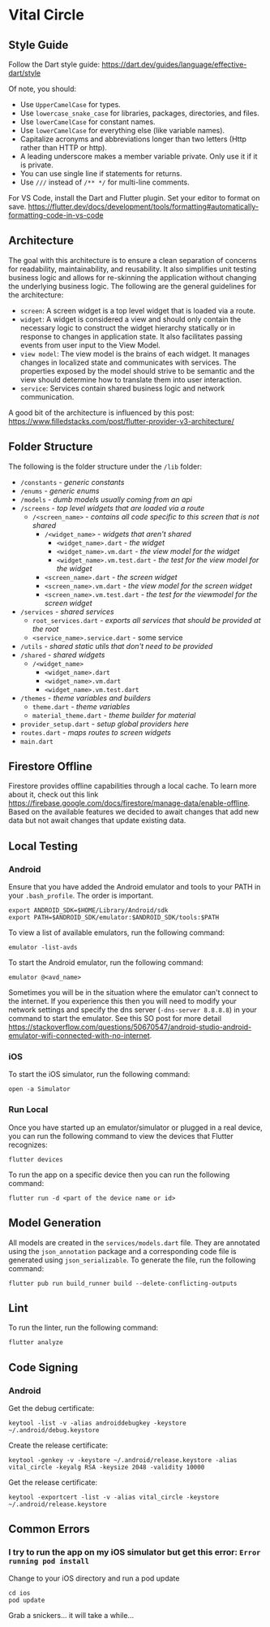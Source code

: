 # Vital Circle

## Style Guide

Follow the Dart style guide: https://dart.dev/guides/language/effective-dart/style

Of note, you should:

- Use `UpperCamelCase` for types.
- Use `lowercase_snake_case` for libraries, packages, directories, and files.
- Use `lowerCamelCase` for constant names.
- Use `lowerCamelCase` for everything else (like variable names).
- Capitalize acronyms and abbreviations longer than two letters (Http rather than HTTP or http).
- A leading underscore makes a member variable private. Only use it if it is private.
- You can use single line if statements for returns.
- Use `///` instead of `/** */` for multi-line comments.

For VS Code, install the Dart and Flutter plugin. Set your editor to format on save. https://flutter.dev/docs/development/tools/formatting#automatically-formatting-code-in-vs-code

## Architecture

The goal with this architecture is to ensure a clean separation of concerns for readability, maintainability, and reusability. It also simplifies unit testing business logic and allows for re-skinning the application without changing the underlying business logic. The following are the general guidelines for the architecture:

- `screen`: A screen widget is a top level widget that is loaded via a route.
- `widget`: A widget is considered a view and should only contain the necessary logic to construct the widget hierarchy statically or in response to changes in application state. It also facilitates passing events from user input to the View Model.
- `view model`: The view model is the brains of each widget. It manages changes in localized state and communicates with services. The properties exposed by the model should strive to be semantic and the view should determine how to translate them into user interaction.
- `service`: Services contain shared business logic and network communication.

A good bit of the architecture is influenced by this post: https://www.filledstacks.com/post/flutter-provider-v3-architecture/

## Folder Structure

The following is the folder structure under the `/lib` folder:

- `/constants` - _generic constants_
- `/enums` - _generic enums_
- `/models` - _dumb models usually coming from an api_
- `/screens` - _top level widgets that are loaded via a route_
  - `/<screen_name>` - _contains all code specific to this screen that is not shared_
    - `/<widget_name>` - _widgets that aren't shared_
      - `<widget_name>.dart` - _the widget_
      - `<widget_name>.vm.dart` - _the view model for the widget_
      - `<widget_name>.vm.test.dart` - _the test for the view model for the widget_
    - `<screen_name>.dart` - _the screen widget_
    - `<screen_name>.vm.dart` - _the view model for the screen widget_
    - `<screen_name>.vm.test.dart` - _the test for the viewmodel for the screen widget_
- `/services` - _shared services_
  - `root_services.dart` - _exports all services that should be provided at the root_
  - `<service_name>.service.dart` - some service
- `/utils` - _shared static utils that don't need to be provided_
- `/shared` - _shared widgets_
  - `/<widget_name>`
    - `<widget_name>.dart`
    - `<widget_name>.vm.dart`
    - `<widget_name>.vm.test.dart`
- `/themes` - _theme variables and builders_
  - `theme.dart` - _theme variables_
  - `material_theme.dart` - _theme builder for material_
- `provider_setup.dart` - _setup global providers here_
- `routes.dart` - _maps routes to screen widgets_
- `main.dart`

## Firestore Offline

Firestore provides offline capabilities through a local cache. To learn more about it, check out this link https://firebase.google.com/docs/firestore/manage-data/enable-offline. Based on the available features we decided to await changes that add new data but not await changes that update existing data.

## Local Testing

### Android

Ensure that you have added the Android emulator and tools to your PATH in your `.bash_profile`. The order is important.

```
export ANDROID_SDK=$HOME/Library/Android/sdk
export PATH=$ANDROID_SDK/emulator:$ANDROID_SDK/tools:$PATH
```

To view a list of available emulators, run the following command:

```
emulator -list-avds
```

To start the Android emulator, run the following command:

```
emulator @<avd_name>
```

Sometimes you will be in the situation where the emulator can't connect to the internet. If you experience this then you will need to modify your network settings and specify the dns server (`-dns-server 8.8.8.8`) in your command to start the emulator. See this SO post for more detail https://stackoverflow.com/questions/50670547/android-studio-android-emulator-wifi-connected-with-no-internet.

### iOS

To start the iOS simulator, run the following command:

```
open -a Simulator
```

### Run Local

Once you have started up an emulator/simulator or plugged in a real device, you can run the following command to view the devices that Flutter recognizes:

```
flutter devices
```

To run the app on a specific device then you can run the following command:

```
flutter run -d <part of the device name or id>
```

## Model Generation

All models are created in the `services/models.dart` file. They are annotated using the `json_annotation` package and a corresponding code file is generated using `json_serializable`. To generate the file, run the following command:

```
flutter pub run build_runner build --delete-conflicting-outputs
```

## Lint

To run the linter, run the following command:

```
flutter analyze
```

## Code Signing

### Android

Get the debug certificate:

```
keytool -list -v -alias androiddebugkey -keystore ~/.android/debug.keystore
```

Create the release certificate:

```
keytool -genkey -v -keystore ~/.android/release.keystore -alias vital_circle -keyalg RSA -keysize 2048 -validity 10000
```

Get the release certificate:

```
keytool -exportcert -list -v -alias vital_circle -keystore ~/.android/release.keystore
```

## Common Errors

### I try to run the app on my iOS simulator but get this error: `Error running pod install`

Change to your iOS directory and run a pod update

```
cd ios
pod update
```

Grab a snickers... it will take a while...
